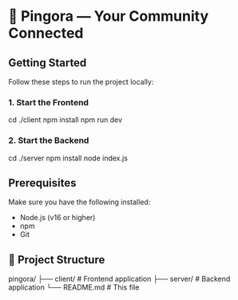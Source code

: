 # 🚀 Pingora — Your Community Connected

## Getting Started

Follow these steps to run the project locally:

### 1. Start the Frontend

cd ./client
npm install
npm run dev



### 2. Start the Backend

cd ./server
npm install
node index.js



## Prerequisites

Make sure you have the following installed:
- Node.js (v16 or higher)
- npm 
- Git


## 📁 Project Structure

pingora/
├── client/ # Frontend application
├── server/ # Backend application
└── README.md # This file
